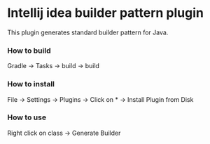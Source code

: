 # Intellij idea builder pattern plugin

This plugin generates standard builder pattern for Java.

### How to build
Gradle -> Tasks -> build -> build

### How to install
File -> Settings -> Plugins -> Click on * -> Install Plugin from Disk

### How to use
Right click on class -> Generate Builder